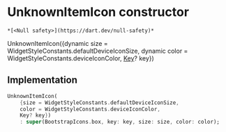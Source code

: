 


# UnknownItemIcon constructor




    *[<Null safety>](https://dart.dev/null-safety)*



UnknownItemIcon({dynamic size = WidgetStyleConstants.defaultDeviceIconSize, dynamic color = WidgetStyleConstants.deviceIconColor, [Key](https://api.flutter.dev/flutter/foundation/Key-class.html)? key})





## Implementation

```dart
UnknownItemIcon(
    {size = WidgetStyleConstants.defaultDeviceIconSize,
    color = WidgetStyleConstants.deviceIconColor,
    Key? key})
    : super(BootstrapIcons.box, key: key, size: size, color: color);
```








